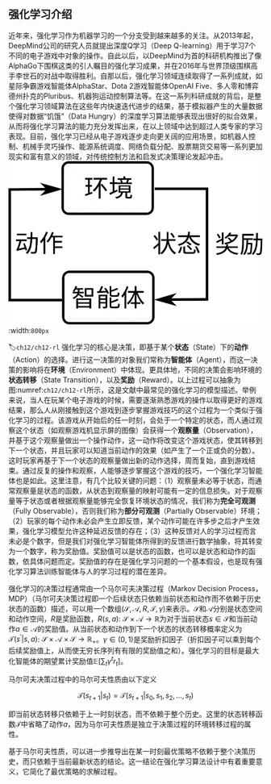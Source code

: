 ## 强化学习介绍

近年来，强化学习作为机器学习的一个分支受到越来越多的关注。从2013年起，DeepMind公司的研究人员就提出深度Q学习（Deep Q-learning）用于学习7个不同的电子游戏中对象的操作。自此以后，以DeepMind为首的科研机构推出了像AlphaGo下围棋这类的引人瞩目的强化学习成果，并在2016年与世界顶级围棋高手李世石的对战中取得胜利。自那以后，强化学习领域连续取得了一系列成就，如星际争霸游戏智能体AlphaStar、Dota 2游戏智能体OpenAI Five、多人零和博弈德州扑克的Pluribus、机器狗运动控制算法等。在这一系列科研成就的背后，是整个强化学习领域算法在这些年内快速迭代进步的结果，基于模拟器产生的大量数据使得对数据“饥饿”（Data Hungry）的深度学习算法能够表现出很好的拟合效果，从而将强化学习算法的能力充分发挥出来，在以上领域中达到超过人类专家的学习表现。目前，强化学习已经从电子游戏逐步走向更关阔的应用场景，如机器人控制、机械手灵巧操作、能源系统调度、网络负载分配、股票期货交易等一系列更加现实和富有意义的领域，对传统控制方法和启发式决策理论发起冲击。![loading-ag-175](../img/ch12/ch12-rl.png):width:`800px`

:label:`ch12/ch12-rl`
强化学习的核心是决策，即基于某个**状态**（State）下的**动作**（Action）的选择。进行这一决策的对象我们常称为**智能体**（Agent），而这一决策的影响将在**环境**（Environment）中体现。更具体地，不同的决策会影响环境的**状态转移**（State Transition），以及**奖励**（Reward）。以上过程可以抽象为图:numref:`ch12/ch12-rl`所示，这是文献中最常见的强化学习的模型描述。举例来说，当人在玩某个电子游戏的时候，需要逐渐熟悉游戏的操作以取得更好的游戏结果，那么人从刚接触到这个游戏到逐步掌握游戏技巧的这个过程为一个类似于强化学习的过程。该游戏从开始后的任一时刻，会处于一个特定的状态，而人通过观察这个状态（如观察游戏机显示屏的图像）会获得一个**观察量**（Observation），并基于这个观察量做出一个操作动作，这一动作将改变这个游戏状态，使其转移到下一个状态，并且玩家可以知道当前动作的效果（如产生了一个正或负的分数）。这时玩家再基于下一个状态的观察量做出新的动作选择，周而复始，直到游戏结束。通过反复的操作和观察，人能够逐步掌握这个游戏的技巧，一个强化学习智能体也是如此。这里注意，有几个比较关键的问题：（1）观察量未必等于状态，而通常观察量是状态的函数，从状态到观察量的映射可能有一定的信息损失。对于观察量等于状态或者根据观察量能够完全恢复环境状态的情况，我们称为**完全可观测**（Fully Observable），否则我们称为**部分可观测**（Partially Observable）环境；（2）玩家的每个动作未必会产生立即反馈，某个动作可能在许多步之后才产生效果，强化学习模型允许这种延迟反馈的存在；（3）这种反馈对人的学习过程而言未必是个数字，但是我们对强化学习智能体所得到的反馈进行数学抽象，将其转变为一个数字，称为奖励值。奖励值可以是状态的函数，也可以是状态和动作的函数，依具体问题而定。奖励值的存在是强化学习问题的一个基本假设，也是现有强化学习算法训练智能体与人的学习过程的潜在差异。

强化学习的决策过程通常由一个马尔可夫决策过程（Markov Decision Process，MDP）（马尔可夫决策过程即一个后续状态只依赖当前状态和动作而不依赖于历史状态的函数）描述，可以用一个数组$(\mathcal{S}, \mathcal{A}, R, \mathcal{T}, \gamma)$来表示。$\mathcal{S}$和$\mathcal{A}$分别是状态空间和动作空间，$R$是奖励函数，$R(s,a)$: $\mathcal{S}\times \mathcal{A}\rightarrow \mathbb{R}$为对于当前状态$s\in\mathcal{S}$和当前动作$a\in\mathcal{A}$的奖励值。从当前状态和动作到下一个状态的状态转移概率定义为$\mathcal{T}(s^\prime|s,a)$: $\mathcal{S}\times\mathcal{A}\times\mathcal{S}\rightarrow \mathbb{R}_+$。$\gamma\in(0,1)$是奖励折扣因子（折扣因子可以乘到每个后续奖励值上，从而使无穷长序列有有限的奖励值之和）。强化学习的目标是最大化智能体的期望累计奖励值$\mathbb{E}[\sum_t \gamma^t r_t]$。

马尔可夫决策过程中的马尔可夫性质由以下定义

$$
\mathcal{T}(s_{t+1}|s_t) = \mathcal{T}(s_{t+1}|s_0, s_1, s_2, \dots, s_t)
$$

即当前状态转移只依赖于上一时刻状态，而不依赖于整个历史。这里的状态转移函数$\mathcal{T}$中省略了动作$a$，因为马尔可夫性质是独立于决策过程的环境转移过程的属性。

基于马尔可夫性质，可以进一步推导出在某一时刻最优策略不依赖于整个决策历史，而只依赖于当前最新状态的结论。这一结论在强化学习算法设计中有着重要意义，它简化了最优策略的求解过程。